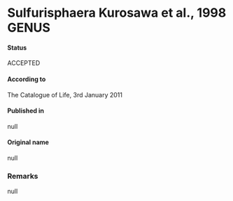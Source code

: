 Sulfurisphaera Kurosawa et al., 1998 GENUS
=======

#### Status
ACCEPTED

#### According to
The Catalogue of Life, 3rd January 2011

#### Published in
null

#### Original name
null

### Remarks
null